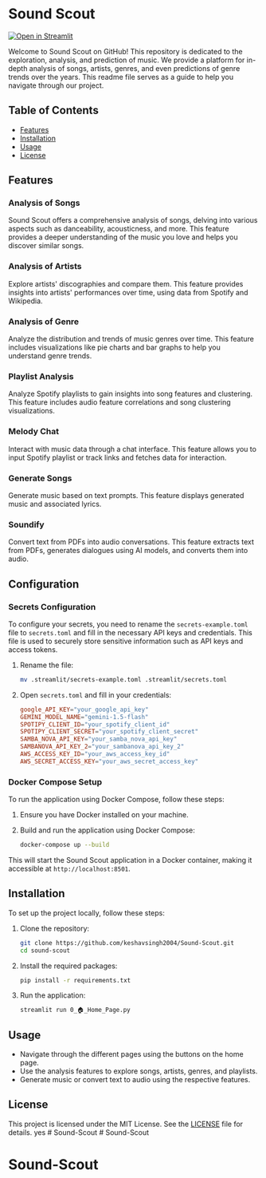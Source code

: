 # Sound Scout

[![Open in Streamlit][share_badge]][share_link]

[share_badge]: https://static.streamlit.io/badges/streamlit_badge_black_white.svg
[share_link]: https://sound-scout.streamlit.app

Welcome to Sound Scout on GitHub! This repository is dedicated to the exploration, analysis, and prediction of music. We provide a platform for in-depth analysis of songs, artists, genres, and even predictions of genre trends over the years. This readme file serves as a guide to help you navigate through our project.

## Table of Contents

- [Features](#features)
- [Installation](#installation)
- [Usage](#usage)
- [License](#license)

## Features

### Analysis of Songs

Sound Scout offers a comprehensive analysis of songs, delving into various aspects such as danceability, acousticness, and more. This feature provides a deeper understanding of the music you love and helps you discover similar songs.

### Analysis of Artists

Explore artists' discographies and compare them. This feature provides insights into artists' performances over time, using data from Spotify and Wikipedia.

### Analysis of Genre

Analyze the distribution and trends of music genres over time. This feature includes visualizations like pie charts and bar graphs to help you understand genre trends.

### Playlist Analysis

Analyze Spotify playlists to gain insights into song features and clustering. This feature includes audio feature correlations and song clustering visualizations.

### Melody Chat

Interact with music data through a chat interface. This feature allows you to input Spotify playlist or track links and fetches data for interaction.

### Generate Songs

Generate music based on text prompts. This feature displays generated music and associated lyrics.

### Soundify

Convert text from PDFs into audio conversations. This feature extracts text from PDFs, generates dialogues using AI models, and converts them into audio.

## Configuration

### Secrets Configuration

To configure your secrets, you need to rename the `secrets-example.toml` file to `secrets.toml` and fill in the necessary API keys and credentials. This file is used to securely store sensitive information such as API keys and access tokens.

1. Rename the file:

   ```bash
   mv .streamlit/secrets-example.toml .streamlit/secrets.toml
   ```

2. Open `secrets.toml` and fill in your credentials:
   ```toml
   google_API_KEY="your_google_api_key"
   GEMINI_MODEL_NAME="gemini-1.5-flash"
   SPOTIPY_CLIENT_ID="your_spotify_client_id"
   SPOTIPY_CLIENT_SECRET="your_spotify_client_secret"
   SAMBA_NOVA_API_KEY="your_samba_nova_api_key"
   SAMBANOVA_API_KEY_2="your_sambanova_api_key_2"
   AWS_ACCESS_KEY_ID="your_aws_access_key_id"
   AWS_SECRET_ACCESS_KEY="your_aws_secret_access_key"
   ```

### Docker Compose Setup

To run the application using Docker Compose, follow these steps:

1. Ensure you have Docker installed on your machine.

2. Build and run the application using Docker Compose:

   ```bash
   docker-compose up --build
   ```

This will start the Sound Scout application in a Docker container, making it accessible at `http://localhost:8501`.

## Installation

To set up the project locally, follow these steps:

1. Clone the repository:

   ```bash
   git clone https://github.com/keshavsingh2004/Sound-Scout.git
   cd sound-scout
   ```

2. Install the required packages:

   ```bash
   pip install -r requirements.txt
   ```

3. Run the application:
   ```bash
   streamlit run 0_🏠_Home_Page.py
   ```

## Usage

- Navigate through the different pages using the buttons on the home page.
- Use the analysis features to explore songs, artists, genres, and playlists.
- Generate music or convert text to audio using the respective features.

## License

This project is licensed under the MIT License. See the [LICENSE](LICENSE) file for details.
yes
#   S o u n d - S c o u t  
 # Sound-Scout
# Sound-Scout
